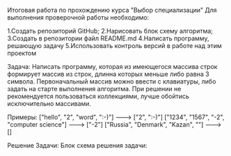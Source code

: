 Итоговая работа по прохождению курса "Выбор специализации"
Для выполнения проверочной работы необходимо:

1.Создать репозиторий GitHub;
2.Нарисовать блок схему алгоритма;
3.Создать в репозитории файл README.md
4.Написать программу, решающую задачу
5.Использовать контроль версий в работе над этим проектом

Задача:
Написать программу, которая из имеющегося массива строк формирует массив из строк, длинна которых меньше либо равна 3 символа. Первоначальный массив можно ввести с клавиатуры, либо задать на старте выполнения алгоритма. При решении не рекомендуется пользоваться коллекциями, лучше обойтись исключительно массивами.

Примеры:
["hello", "2", "word", ":-)"] ---> ["2", ":-)"]
["1234", "1567", "-2", "computer science"] ---> ["-2"]
["Russia", "Denmark", "Kazan", ""] ---> []


Решение Задачи:
Блок схема решения задачи:
